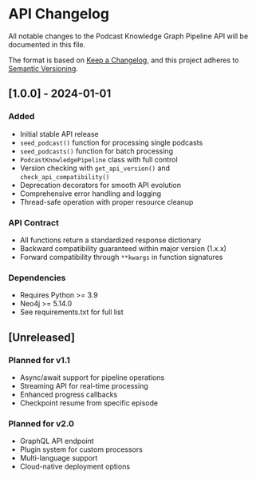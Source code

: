 # API Changelog

All notable changes to the Podcast Knowledge Graph Pipeline API will be documented in this file.

The format is based on [Keep a Changelog](https://keepachangelog.com/en/1.0.0/),
and this project adheres to [Semantic Versioning](https://semver.org/spec/v2.0.0.html).

## [1.0.0] - 2024-01-01

### Added
- Initial stable API release
- `seed_podcast()` function for processing single podcasts
- `seed_podcasts()` function for batch processing
- `PodcastKnowledgePipeline` class with full control
- Version checking with `get_api_version()` and `check_api_compatibility()`
- Deprecation decorators for smooth API evolution
- Comprehensive error handling and logging
- Thread-safe operation with proper resource cleanup

### API Contract
- All functions return a standardized response dictionary
- Backward compatibility guaranteed within major version (1.x.x)
- Forward compatibility through `**kwargs` in function signatures

### Dependencies
- Requires Python >= 3.9
- Neo4j >= 5.14.0
- See requirements.txt for full list

## [Unreleased]

### Planned for v1.1
- Async/await support for pipeline operations
- Streaming API for real-time processing
- Enhanced progress callbacks
- Checkpoint resume from specific episode

### Planned for v2.0
- GraphQL API endpoint
- Plugin system for custom processors
- Multi-language support
- Cloud-native deployment options